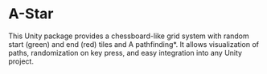 # A-Star
This Unity package provides a chessboard-like grid system with random start (green) and end (red) tiles and A pathfinding*. It allows visualization of paths, randomization on key press, and easy integration into any Unity project.
